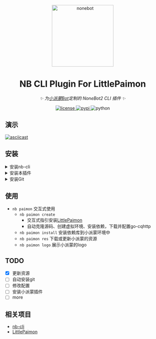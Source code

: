 <!-- markdownlint-disable MD033 MD041 -->
<p align="center">
  <img src="https://cli.nonebot.dev/logo.png" width="200" height="200" alt="nonebot">
</p>

<div align="center">

# NB CLI Plugin For LittlePaimon

_✨ 为[小派蒙Bot](https://github.com/CMHopeSunshine/LittlePaimon)定制的 NoneBot2 CLI 插件 ✨_

<a href="./LICENSE">
    <img src="https://img.shields.io/github/license/CMHopeSunshine/nb-cli-plugin-littlepaimon.svg" alt="license">
</a>
<a href="https://pypi.python.org/pypi/nb-cli-plugin-littlepaimon">
    <img src="https://img.shields.io/pypi/v/nb-cli-plugin-littlepaimon.svg" alt="pypi">
</a>
<img src="https://img.shields.io/badge/python-3.8+-blue.svg" alt="python">


</div>

## 演示

[![asciicast](https://asciinema.org/a/qGZ6deVHcdw4wBDJH6TQeHZYV.svg)](https://asciinema.org/a/qGZ6deVHcdw4wBDJH6TQeHZYV)

## 安装

<details>
<summary>安装nb-cli</summary>

> 请确保你的Python版本为3.8+，且在环境变量中

<details>
<summary>通过 pipx 安装</summary>

```shell
pip install --user pipx
pipx ensurepath
pipx install nb-cli
```
</details>

<details>
<summary>通过 pip 安装</summary>

```shell
pip install nb-cli
```
</details>

</details>

<details>
<summary>安装本插件</summary>

<details>
<summary>通过 nb-cli 安装</summary>

```shell
nb self install nb-cli-plugin-littlepaimon
```

</details>

<details>
<summary>通过 pipx 安装</summary>

```shell
pipx inject nb-cli nb-cli-plugin-littlepaimon
```
</details>

<details>
<summary>通过 pip 安装</summary>

```shell
pip install nb-cli-plugin-littlepaimon
```
</details>

</details>

<details>
<summary>安装Git</summary>

~~能上Github的话，应该都会装Git吧)~~

</details>

## 使用

- `nb paimon` 交互式使用
  - `nb paimon create` 
    - 交互式指引安装[LittlePaimon](https://github.com/CMHopeSunshine/LittlePaimon)
    - 自动克隆源码、创建虚拟环境、安装依赖，下载并配置go-cqhttp
  - `nb paimon install` 安装依赖库到小派蒙环境中
  - `nb paimon res` 下载或更新小派蒙的资源
  - `nb paimon logo` 展示小派蒙的logo

## TODO

- [x] 更新资源
- [ ] 自动安装git
- [ ] 修改配置
- [ ] 安装小派蒙插件
- [ ] more

## 相关项目
- [nb-cli](https://github.com/nonebot/nb-cli)
- [LittlePaimon](https://github.com/CMHopeSunshine/LittlePaimon)